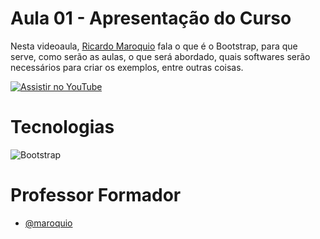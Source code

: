 
# Aula 01 - Apresentação do Curso

Nesta videoaula, [Ricardo Maroquio](https://github.com/maroquio) fala o que é o Bootstrap, para que serve, como serão as aulas, o que será abordado, quais softwares serão necessários para criar os exemplos, entre outras coisas.


[![Assistir no YouTube](https://img.youtube.com/vi/MJCvdDQLAeQ/maxresdefault.jpg)](https://youtu.be/MJCvdDQLAeQ)

# Tecnologias

![Bootstrap](https://img.shields.io/badge/Bootstrap-6d11ea?style=for-the-badge&logo=bootstrap&logoColor=white)


# Professor Formador

- [@maroquio](https://github.com/maroquio)